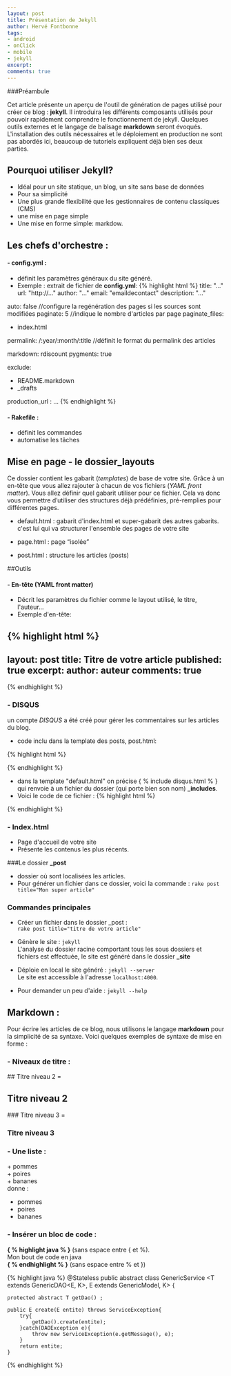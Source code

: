 ```yaml
---
layout: post
title: Présentation de Jekyll
author: Hervé Fontbonne
tags:
- android
- onClick
- mobile
- jekyll
excerpt: 
comments: true
---
```


###Préambule

Cet article présente un aperçu de l'outil de génération de pages utilisé pour créer ce blog : **jekyll**.
Il introduira les différents composants utilisés pour pouvoir rapidement comprendre le fonctionnement de jekyll.
Quelques outils externes et le langage de balisage **markdown** seront évoqués.
L'installation des outils nécessaires et le déploiement en production ne sont pas abordés ici, beaucoup de tutoriels expliquent déjà bien ses deux parties.

## Pourquoi utiliser Jekyll?


+ Idéal pour un site statique, un blog, un site sans base de données
+ Pour sa simplicité
+ Une plus grande flexibilité que les gestionnaires de contenu classiques (CMS)
+ une mise en page simple
+ Une mise en forme simple: markdow.

## Les chefs d'orchestre :

#### - config.yml :

+ définit les paramètres généraux du site généré.
+ Exemple : extrait de fichier de **config.yml**:
{% highlight html %}
title: "..."
url: "http://..."
author: "..."
email: "emaildecontact"
description: "..."

auto: false 
//configure la regénération des pages si les sources sont modifiées
paginate: 5 
//indique le nombre d'articles par page
paginate_files:
 - index.html

permalink: /:year/:month/:title 
//définit le format du permalink des articles

markdown: rdiscount
pygments: true

exclude:
  - README.markdown
  - _drafts

production_url : ...
{% endhighlight %}

#### - Rakefile :

+ définit les commandes
+ automatise les tâches

## Mise en page - le dossier_layouts

Ce dossier contient les gabarit (*templates*) de base de votre site. Grâce à un en-tête que vous allez rajouter à chacun de vos fichiers (*YAML front matter*). Vous allez définir quel gabarit utiliser pour ce fichier. Cela va donc vous permettre d’utiliser des structures déjà prédéfinies, pré-remplies pour différentes pages. 

+ default.html : gabarit d'index.html et super-gabarit des autres gabarits.  
c'est lui qui va structurer l'ensemble des pages de votre site

+ page.html : page “isolée”
+ post.html : structure les articles (posts)

##Outils

#### - En-tête (YAML front matter)
+ Décrit les paramètres du fichier comme le layout utilisé, le titre, l'auteur...
+ Exemple d'en-tête:

{% highlight html %}
---
layout: post
title: Titre de votre article
published: true
excerpt: 
author: auteur
comments: true
---
{% endhighlight %}

### - DISQUS

un compte *DISQUS* a été créé pour gérer les commentaires sur les articles du blog.

+ code inclu dans la template des posts, post.html:

{% highlight html %}
<div id="disqus_thread"></div>
<script type="text/javascript">
    /* * * CONFIGURATION VARIABLES: EDIT BEFORE PASTING INTO YOUR WEBPAGE * * */
    var disqus_shortname = 'lepetitnomdevotreblog'; // required: replace example with your forum shortname

    // The following are highly recommended additional parameters. Remove the slashes in front to use.
    // var disqus_identifier = 'unique_dynamic_id_1234';
    var disqus_url = '{{ site.url }}{{ page.url }}';

    /* * * DON'T EDIT BELOW THIS LINE * * */
    (function() {
        var dsq = document.createElement('script'); dsq.type = 'text/javascript'; dsq.async = true;
        dsq.src = 'http://' + disqus_shortname + '.disqus.com/embed.js';
        (document.getElementsByTagName('head')[0] || document.getElementsByTagName('body')[0]).appendChild(dsq);
    })();
</script>
{% endhighlight %}

+ dans la template "default.html" on précise \{ % include disqus.html % \}
qui renvoie à un fichier du dossier (qui porte bien son nom) **_includes**.
+ Voici le code de ce fichier :
{% highlight html %}
<script type="text/javascript">
  //<![CDATA[
  (function() {
    var links = document.getElementsByTagName('a');
    var query = '?';
    for(var i = 0; i < links.length; i++) {
      if(links[i].href.indexOf('#disqus_thread') >= 0) {
        query += 'url' + i + '=' + encodeURIComponent(links[i].href) + '&';
      }
    }
    document.write('<script charset="utf-8" type="text/javascript" src="http://disqus.com/forums/tjstein/get_num_replies.js' + query + '"></' + 'script>');
  })();
  //]]>
</script>
{% endhighlight %}

### - Index.html
+ Page d'accueil de votre site
+ Présente les contenus les plus récents.

###Le dossier **_post**

+ dossier où sont localisées les articles.
+ Pour générer un fichier dans ce dossier, voici la commande :
`rake post title="Mon super article"`


### Commandes principales
+ Créer un fichier dans le dossier _post :  
	`rake post title="titre de votre article"`

+ Génère le site : `jekyll`  
L'analyse du dossier racine comportant tous les sous dossiers et fichiers est effectuée, le site est généré dans le dossier **_site**


+ Déploie en local le site généré : `jekyll --server`  
Le site est accessible à l'adresse `localhost:4000`.

+ Pour demander un peu d'aide : `jekyll --help`

## Markdown :
Pour écrire les articles de ce blog, nous utilisons le langage **markdown** pour la simplicité de sa syntaxe.
Voici quelques exemples de syntaxe de mise en forme : 

### - Niveaux de titre :
\## Titre niveau 2 =
## Titre niveau 2
\### Titre niveau 3 =
### Titre niveau 3


### - Une liste :
\+ pommes  
\+ poires  
\+ bananes  
donne :  

+ pommes
+ poires
+ bananes


### - Insérer un bloc de code :

**{ % highlight java % }** (sans espace entre { et %).  
Mon bout de code en java   
**{ % endhighlight % }** (sans espace entre % et })

{% highlight java %}
@Stateless
public abstract class GenericService <T extends GenericDAO<E, K>, E extends GenericModel<K>, K> {
	
	protected abstract T getDao() ;
	
	public E create(E entite) throws ServiceException{
		try{
			getDao().create(entite);
		}catch(DAOException e){
			throw new ServiceException(e.getMessage(), e);
		}
		return entite;
	}
{% endhighlight %}


